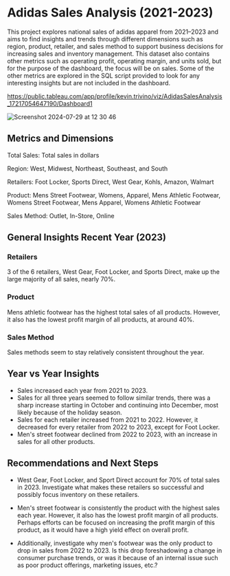 # Adidas Sales Analysis (2021-2023)
This project explores national sales of adidas apparel from 2021–2023 and aims to find insights and trends through different dimensions such as region, product, retailer, and sales method to support business decisions for increasing sales and inventory management. This dataset also contains other metrics such as operating profit, operating margin, and units sold, but for the purpose of the dashboard, the focus will be on sales. Some of the other metrics are explored in the SQL script provided to look for any interesting insights but are not included in the dashboard.

https://public.tableau.com/app/profile/kevin.trivino/viz/AdidasSalesAnalysis_17217054647190/Dashboard1

![Screenshot 2024-07-29 at 12 30 46](https://github.com/user-attachments/assets/c50785cc-9087-44f3-bd53-8f9d61ee09a4)



## Metrics and Dimensions
Total Sales: Total sales in dollars

Region: West, Midwest, Northeast, Southeast, and South

Retailers: Foot Locker, Sports Direct, West Gear, Kohls, Amazon, Walmart

Product: Mens Street Footwear, Womens, Apparel, Mens Athletic Footwear, Womens Street Footwear, Mens Apparel, Womens Athletic Footwear

Sales Method: Outlet, In-Store, Online

## General Insights Recent Year (2023)

### Retailers
3 of the 6 retailers, West Gear, Foot Locker, and Sports Direct, make up the large majority of all sales, nearly 70%.

### Product
Mens athletic footwear has the highest total sales of all products. However, it also has the lowest profit margin of all products, at around 40%.

### Sales Method
Sales methods seem to stay relatively consistent throughout the year.

## Year vs Year Insights
- Sales increased each year from 2021 to 2023.
- Sales for all three years seemed to follow similar trends, there was a sharp increase starting in October and continuing into December, most likely because of the holiday season.
- Sales for each retailer increased from 2021 to 2022. However, it decreased for every retailer from 2022 to 2023, except for Foot Locker.
- Men's street footwear declined from 2022 to 2023, with an increase in sales for all other products.



## Recommendations and Next Steps
- West Gear, Foot Locker, and Sport Direct account for 70% of total sales in 2023. Investigate what makes these retailers so successful and possibly focus inventory on these retailers.

- Men's street footwear is consistently the product with the highest sales each year. However, it also has the lowest profit margin of all products. Perhaps efforts can be focused on increasing the profit margin of this product, as it would have a high yield effect on overall profit.
- Additionally, investigate why men's footwear was the only product to drop in sales from 2022 to 2023. Is this drop foreshadowing a change in consumer purchase trends, or was it because of an internal issue such as poor product offerings, marketing issues, etc.? 

